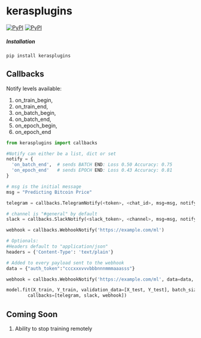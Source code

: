 # kerasplugins
[![PyPI](https://img.shields.io/pypi/v/kerasplugins.svg)]()
[![PyPI](https://img.shields.io/pypi/l/kerasplugins.svg)]()

##### Installation
```
pip install kerasplugins
```

## Callbacks

Notify levels available:
1) on_train_begin,
2) on_train_end,
3) on_batch_begin,
4) on_batch_end,
5) on_epoch_begin,
6) on_epoch_end


```python
from kerasplugins import callbacks

#Notify can either be a list, dict or set
notify = { 
  'on_batch_end',  # sends BATCH END: Loss 0.50 Accuracy: 0.75
  'on_epoch_end'   # sends EPOCH END: Loss 0.43 Accuracy: 0.81
}

# msg is the initial message
msg = "Predicting Bitcoin Price"

telegram = callbacks.TelegramNotify(<token>, <chat_id>, msg=msg, notify=notify)

# channel is "#general" by default
slack = callbacks.SlackNotify(<slack_token>, <channel>, msg=msg, notify=notify)

webhook = callbacks.WebhookNotify('https://example.com/ml')

# Optionals:
#Headers default to "application/json"
headers = {'Content-Type': 'text/plain'}

# Added to every payload sent to the webhook
data = {"auth_token":"cccxxxvvvbbbnnnmmmaaasss"}

webhook = callbacks.WebhookNotify('https://example.com/ml', data=data, headers=headers)

model.fit(X_train, Y_train, validation_data=[X_test, Y_test], batch_size=256, epochs=10,
        callbacks=[telegram, slack, webhook])
```

## Coming Soon
1) Ability to stop training remotely
